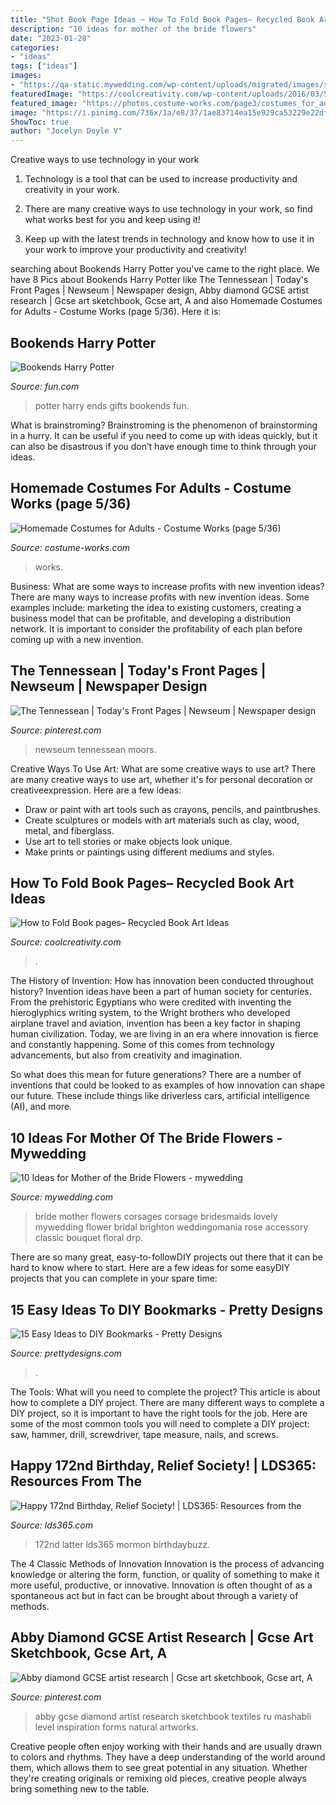 ```yaml
---
title: "Shot Book Page Ideas ~ How To Fold Book Pages– Recycled Book Art Ideas"
description: "10 ideas for mother of the bride flowers"
date: "2023-01-28"
categories:
- "ideas"
tags: ["ideas"]
images:
- "https://qa-static.mywedding.com/wp-content/uploads/migrated/images/skyword/Brighton-Photo-copy.jpg"
featuredImage: "https://coolcreativity.com/wp-content/uploads/2016/03/5-1.jpg"
featured_image: "https://photos.costume-works.com/page3/costumes_for_adults-5_3.jpg"
image: "https://i.pinimg.com/736x/1a/e8/37/1ae83714ea15e929ca53229e22df65f2--newspaper-nashville.jpg"
ShowToc: true
author: "Jocelyn Doyle V"
---
```



Creative ways to use technology in your work
1. Technology is a tool that can be used to increase productivity and creativity in your work.
2. There are many creative ways to use technology in your work, so find what works best for you and keep using it!

3. Keep up with the latest trends in technology and know how to use it in your work to improve your productivity and creativity!

	

		
searching about Bookends Harry Potter you've came to the right place. We have 8 Pics about Bookends Harry Potter like The Tennessean | Today&#039;s Front Pages | Newseum | Newspaper design, Abby diamond GCSE artist research | Gcse art sketchbook, Gcse art, A and also Homemade Costumes for Adults - Costume Works (page 5/36). Here it is:
		
    
## Bookends Harry Potter

<img loading=lazy src="https://images.fun.com/products/57890/1-1/harry-potter-book-ends.jpg" onerror="this.onerror=null;this.src='https://tse1.mm.bing.net/th?id=OIP.bgUJ2aO-XlDQ8mIV7baE1wHaKl&amp;pid=15.1';" alt="Bookends Harry Potter">

_Source: fun.com_

>potter harry ends gifts bookends fun. 

	

What is brainstroming? Brainstroming is the phenomenon of brainstorming in a hurry. It can be useful if you need to come up with ideas quickly, but it can also be disastrous if you don’t have enough time to think through your ideas.

    
## Homemade Costumes For Adults - Costume Works (page 5/36)

<img loading=lazy src="https://photos.costume-works.com/page3/costumes_for_adults-5_3.jpg" onerror="this.onerror=null;this.src='https://tse2.mm.bing.net/th?id=OIP.FSlms3v0FmQTKkVPr_8UXAHaNw&amp;pid=15.1';" alt="Homemade Costumes for Adults - Costume Works (page 5/36)">

_Source: costume-works.com_

>works. 

	

Business: What are some ways to increase profits with new invention ideas?
There are many ways to increase profits with new invention ideas. Some examples include: marketing the idea to existing customers, creating a business model that can be profitable, and developing a distribution network. It is important to consider the profitability of each plan before coming up with a new invention.

    
## The Tennessean | Today&#039;s Front Pages | Newseum | Newspaper Design

<img loading=lazy src="https://i.pinimg.com/736x/1a/e8/37/1ae83714ea15e929ca53229e22df65f2--newspaper-nashville.jpg" onerror="this.onerror=null;this.src='https://tse3.mm.bing.net/th?id=OIP.Cyz1DQOa13BP7572YVN93wHaO0&amp;pid=15.1';" alt="The Tennessean | Today&#039;s Front Pages | Newseum | Newspaper design">

_Source: pinterest.com_

>newseum tennessean moors. 

	

Creative Ways To Use Art: What are some creative ways to use art?
There are many creative ways to use art, whether it's for personal decoration or creativeexpression. Here are a few ideas: 
- Draw or paint with art tools such as crayons, pencils, and paintbrushes.
- Create sculptures or models with art materials such as clay, wood, metal, and fiberglass.
- Use art to tell stories or make objects look unique.
- Make prints or paintings using different mediums and styles.

    
## How To Fold Book Pages– Recycled Book Art Ideas

<img loading=lazy src="https://coolcreativity.com/wp-content/uploads/2016/03/5-1.jpg" onerror="this.onerror=null;this.src='https://tse1.mm.bing.net/th?id=OIP.ALGFNrPpZP_dutu_BXwGXwHaKX&amp;pid=15.1';" alt="How to Fold Book pages– Recycled Book Art Ideas">

_Source: coolcreativity.com_

>. 

	

The History of Invention: How has innovation been conducted throughout history?
Invention ideas have been a part of human society for centuries. From the prehistoric Egyptians who were credited with inventing the hieroglyphics writing system, to the Wright brothers who developed airplane travel and aviation, invention has been a key factor in shaping human civilization. 
Today, we are living in an era where innovation is fierce and constantly happening. Some of this comes from technology advancements, but also from creativity and imagination. 

So what does this mean for future generations? There are a number of inventions that could be looked to as examples of how innovation can shape our future. These include things like driverless cars, artificial intelligence (AI), and more.

    
## 10 Ideas For Mother Of The Bride Flowers - Mywedding

<img loading=lazy src="https://qa-static.mywedding.com/wp-content/uploads/migrated/images/skyword/Brighton-Photo-copy.jpg" onerror="this.onerror=null;this.src='https://tse4.mm.bing.net/th?id=OIP.veRqtSQdzi38P1u4wZh6sQHaLH&amp;pid=15.1';" alt="10 Ideas for Mother of the Bride Flowers - mywedding">

_Source: mywedding.com_

>bride mother flowers corsages corsage bridesmaids lovely mywedding flower bridal brighton weddingomania rose accessory classic bouquet floral drp. 

	

There are so many great, easy-to-followDIY projects out there that it can be hard to know where to start. Here are a few ideas for some easyDIY projects that you can complete in your spare time: 

    
## 15 Easy Ideas To DIY Bookmarks - Pretty Designs

<img loading=lazy src="http://www.prettydesigns.com/wp-content/uploads/2015/10/Tie-Bookmark.jpg" onerror="this.onerror=null;this.src='https://tse3.mm.bing.net/th?id=OIP._ormk5RjzyHTrOWKTN2PWwHaML&amp;pid=15.1';" alt="15 Easy Ideas to DIY Bookmarks - Pretty Designs">

_Source: prettydesigns.com_

>. 

	

The Tools: What will you need to complete the project?
This article is about how to complete a DIY project. There are many different ways to complete a DIY project, so it is important to have the right tools for the job. Here are some of the most common tools you will need to complete a DIY project: saw, hammer, drill, screwdriver, tape measure, nails, and screws.

    
## Happy 172nd Birthday, Relief Society! | LDS365: Resources From The

<img loading=lazy src="https://lds365.com/wp-content/uploads/2014/03/1617890_10152257988701550_1817808388_o1.jpg" onerror="this.onerror=null;this.src='https://tse2.mm.bing.net/th?id=OIP.j6ZzEyOiUjZ4qIJtm5AJhgHaIY&amp;pid=15.1';" alt="Happy 172nd Birthday, Relief Society! | LDS365: Resources from the">

_Source: lds365.com_

>172nd latter lds365 mormon birthdaybuzz. 

	

The 4 Classic Methods of Innovation
Innovation is the process of advancing knowledge or altering the form, function, or quality of something to make it more useful, productive, or innovative. Innovation is often thought of as a spontaneous act but in fact can be brought about through a variety of methods.

    
## Abby Diamond GCSE Artist Research | Gcse Art Sketchbook, Gcse Art, A

<img loading=lazy src="https://i.pinimg.com/736x/90/12/ec/9012ecf2ba8af75841b9c2154f3fd46e.jpg" onerror="this.onerror=null;this.src='https://tse3.mm.bing.net/th?id=OIP.BJ75h7bNL68fkPrQcOHgvgHaJ3&amp;pid=15.1';" alt="Abby diamond GCSE artist research | Gcse art sketchbook, Gcse art, A">

_Source: pinterest.com_

>abby gcse diamond artist research sketchbook textiles ru mashabli level inspiration forms natural artworks. 

	

Creative people often enjoy working with their hands and are usually drawn to colors and rhythms. They have a deep understanding of the world around them, which allows them to see great potential in any situation. Whether they're creating originals or remixing old pieces, creative people always bring something new to the table.

